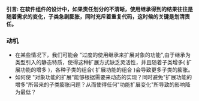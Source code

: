 #### 引言: 在软件组件的设计中，如果责任划分的不清晰，使用继承得到的结果往往是随着需求的变化，子类急剧膨胀，同时充斥着重复代码，这时候的关键是划清责任。
### 动机
- 在某些情况下，我们可能会 "过度的使用继承来扩展对象的功能",由于继承为类型引入的静态特质，使得这种扩展方式缺乏灵活性，并且随着子类增多( 扩展功能的增多 )，各种子类的组合( 扩展功能的组合 )会导致更多子类的膨胀。
- 如何使 "对象功能的扩展"能够根据需要来动态的实现？同时避免"扩展功能的增多"所带来的子类膨胀问题？从而使得任何"功能扩展变化"所导致的影响降为最低？                                                                                                                                                                       